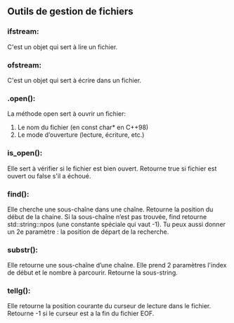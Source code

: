 ## Outils de gestion de fichiers

### ifstream:
C'est un objet qui sert à lire un fichier.

### ofstream:
C'est un objet qui sert à écrire dans un fichier.

### .open():
La méthode open sert à ouvrir un fichier:
1) Le nom du fichier (en const char* en C++98)
2) Le mode d’ouverture (lecture, écriture, etc.)

### is_open():
Elle sert à vérifier si le fichier est bien ouvert.
Retourne true si fichier est ouvert ou false s'il a échoué.

### find():
Elle cherche une sous-chaîne dans une chaîne.
Retourne la position du début de la chaine.
Si la sous-chaîne n’est pas trouvée, find retourne std::string::npos (une constante spéciale qui vaut -1).
Tu peux aussi donner un 2e paramètre : la position de départ de la recherche.

### substr():
Elle retourne une sous-chaîne d’une chaîne.
Elle prend 2 paramètres l'index de début et le nombre à parcourir.
Retourne la sous-string.

### tellg():
Elle retourne la position courante du curseur de lecture dans le fichier. Retourne -1 si le curseur est a la fin du fichier EOF.
